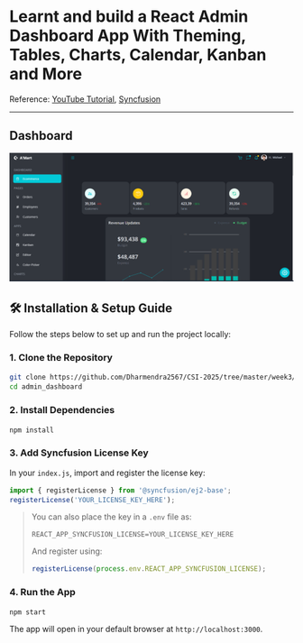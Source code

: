 
# Learnt and build a React Admin Dashboard App With Theming, Tables, Charts, Calendar, Kanban and More

Reference: [YouTube Tutorial](https://youtu.be/jx5hdo50a2M?si=k1Nbv3jWiOFEey03), [Syncfusion](https://syncfusion.com)

---
## Dashboard
![Dashboard](./screenshots/dashboard.png)

## 🛠 Installation & Setup Guide

Follow the steps below to set up and run the project locally:

### 1. Clone the Repository
```bash
git clone https://github.com/Dharmendra2567/CSI-2025/tree/master/week3/admin_dashboard
cd admin_dashboard
````

### 2. Install Dependencies

```bash
npm install
```

### 3. Add Syncfusion License Key

In your `index.js`, import and register the license key:

```js
import { registerLicense } from '@syncfusion/ej2-base';
registerLicense('YOUR_LICENSE_KEY_HERE');
```

> You can also place the key in a `.env` file as:
>
> ```
> REACT_APP_SYNCFUSION_LICENSE=YOUR_LICENSE_KEY_HERE
> ```
>
> And register using:
>
> ```js
> registerLicense(process.env.REACT_APP_SYNCFUSION_LICENSE);
> ```

### 4. Run the App

```bash
npm start
```

The app will open in your default browser at `http://localhost:3000`.

